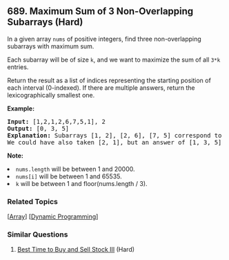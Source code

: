 <!--|This file generated by command(leetcode description); DO NOT EDIT.    |-->
<!--+----------------------------------------------------------------------+-->
<!--|@author    Openset <openset.wang@gmail.com>                           |-->
<!--|@link      https://github.com/openset                                 |-->
<!--|@home      https://github.com/openset/leetcode                        |-->
<!--+----------------------------------------------------------------------+-->

## 689. Maximum Sum of 3 Non-Overlapping Subarrays (Hard)

<p>
In a given array <code>nums</code> of positive integers, find three non-overlapping subarrays with maximum sum.
</p>
<p>
Each subarray will be of size <code>k</code>, and we want to maximize the sum of all <code>3*k</code> entries.
</p>
<p>
Return the result as a list of indices representing the starting position of each interval (0-indexed).  If there are multiple answers, return the lexicographically smallest one.
</p>
<p><b>Example:</b><br />
<pre>
<b>Input:</b> [1,2,1,2,6,7,5,1], 2
<b>Output:</b> [0, 3, 5]
<b>Explanation:</b> Subarrays [1, 2], [2, 6], [7, 5] correspond to the starting indices [0, 3, 5].
We could have also taken [2, 1], but an answer of [1, 3, 5] would be lexicographically larger.
</pre>
</p>

<p><b>Note:</b><br />
<li><code>nums.length</code> will be between 1 and 20000.</li>
<li><code>nums[i]</code> will be between 1 and 65535.</li>
<li><code>k</code> will be between 1 and floor(nums.length / 3).</li>
</p>

### Related Topics
[[Array](https://github.com/openset/leetcode/tree/master/tag/array/README.md)] [[Dynamic Programming](https://github.com/openset/leetcode/tree/master/tag/dynamic-programming/README.md)] 

### Similar Questions
  1. [Best Time to Buy and Sell Stock III](https://github.com/openset/leetcode/tree/master/problems/best-time-to-buy-and-sell-stock-iii) (Hard)
